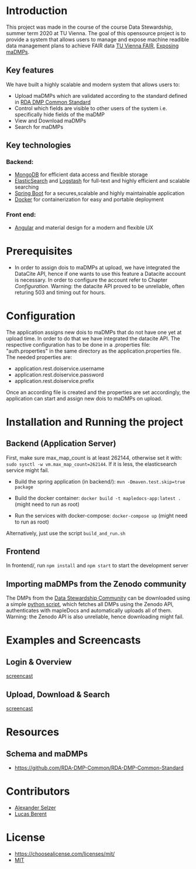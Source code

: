# Introduction
This project was made in the course of the course Data Stewardship, summer term 2020 at TU Vienna. The goal of this opensource project is to provide a system that allows users to manage and expose machine readible data management plans to achieve FAIR data [TU Vienna FAIR](https://www.tuwien.at/forschung/fti-support/forschungsdaten/forschungsdatenmanagement/fair-prinzipien/), [Exposing maDMPs](https://www.rd-alliance.org/groups/exposing-data-management-plans-wg).

## Key features
We have built a highly scalable and modern system that allows users to:
- Upload maDMPs which are validated according to the standard defined in [RDA DMP Common Standard](https://github.com/RDA-DMP-Common/RDA-DMP-Common-Standard)
- Control which fields are visible to other users of the system i.e. specifically hide fields of the maDMP
- View and Download maDMPs
- Search for maDMPs

## Key technologies 
### Backend:
- [MongoDB](https://www.mongodb.com/) for efficient data access and flexible storage
- [ElasticSearch](https://www.elastic.co/de/) and [Logstash](https://www.elastic.co/de/logstash) for full-text and highly efficient and scalable searching
- [Spring Boot](https://spring.io/projects/spring-boot) for a secures,scalable and highly maintainable application
- [Docker](https://www.docker.com/) for containerization for easy and portable deployment 

### Front end:
- [Angular](https://angular.io/) and material design for a modern and flexible UX

# Prerequisites
- In order to assign dois to maDMPs at upload, we have integrated the DataCite API, hence if one wants to use this feature a Datacite account is necessary. In order to configure the account refer to Chapter *Configuration*. Warning: the datacite API proved to be unreliable, often returing 503 and timing out for hours.

# Configuration
The application assigns new dois to maDMPs that do not have one yet at upload time. In order to do that we have integrated the datacite API. The respective configuration has to be done in a .properties file: "auth.properties" in the same directory as the application.properties file. The needed properties are: 
- application.rest.doiservice.username
- application.rest.doiservice.password
- application.rest.doiservice.prefix

Once an according file is created and the properties are set accordingly, the application can start and assign new dois to maDMPs on upload.

# Installation and Running the project 
## Backend (Application Server)
First, make sure max_map_count is at least 262144, otherwise set it with: `sudo sysctl -w vm.max_map_count=262144`. If it is
less, the elasticsearch service might fail.
 
 * Build the spring application (in backend/): `mvn -Dmaven.test.skip=true package`
 
 * Build the docker container: `docker build -t mapledocs-app:latest .` (might need to run as root)
 
 * Run the services with docker-compose: `docker-compose up` (might need to run as root)

Alternatively, just use the script `build_and_run.sh`

## Frontend

In frontend/, run `npm install` and `npm start` to start the development server

## Importing maDMPs from the Zenodo community

The DMPs from the [Data Stewardship Community](https://zenodo.org/communities/tuw-dmps-ds-2020) can be downloaded using a simple [python script](https://github.com/lucasberent/mapleDocs/blob/master/backend/import_data.py), which fetches all DMPs using the Zenodo API, authenticates with mapleDocs and automatically uploads all of them. Warning: the Zenodo API is also unreliable, hence downloading might fail.

# Examples and Screencasts

## Login & Overview
[screencast](https://youtu.be/LkV8qi128ws)
## Upload, Download & Search
[screencast](https://youtu.be/SuS9FClZrCI)

# Resources
## Schema and maDMPs
- https://github.com/RDA-DMP-Common/RDA-DMP-Common-Standard

# Contributors
- [Alexander Selzer](https://github.com/arselzer)
- [Lucas Berent](https://github.com/lucasberent)

# License
- https://choosealicense.com/licenses/mit/
- [MIT](https://github.com/lucasberent/mapleDocs/blob/master/backend/LICENSE)
